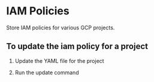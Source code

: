 # IAM Policies

Store IAM policies for various GCP projects.

## To update the iam policy for a project

1. Update the YAML file for the project
1. Run the update command

   ```
   
   ```

